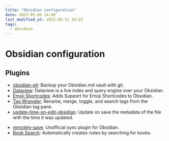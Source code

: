 ```yaml
---
title: "Obsidian configuration"
date: 2023-05-05 14:49
last_modified_at: 2023-05-11 10:23
tags:
  - obsidian
---
```


# Obsidian configuration

## Plugins

- [obsidian-git](https://github.com/denolehov/obsidian-git): Backup your Obsidian.md vault with git.
- [Dataview](https://blacksmithgu.github.io/obsidian-dataview/): Dataview is a live index and query engine over your Obsidian.
- [Emoji Shortcodes](https://github.com/phibr0/obsidian-emoji-shortcodes): Adds Support for Emoji Shortcodes to Obsidian.
- [Tag Wrangler](https://github.com/pjeby/tag-wrangler): Rename, merge, toggle, and search tags from the Obsidian tag pane.
- [update-time-on-edit-obsidian](https://github.com/beaussan/update-time-on-edit-obsidian): Update on save the metadata of the file with the time it was updated.
* [remotely-save](https://github.com/remotely-save/remotely-save): Unofficial sync plugin for Obsidian.
* [Book Search](https://github.com/anpigon/obsidian-book-search-plugin): Automatically creates notes by searching for books.
